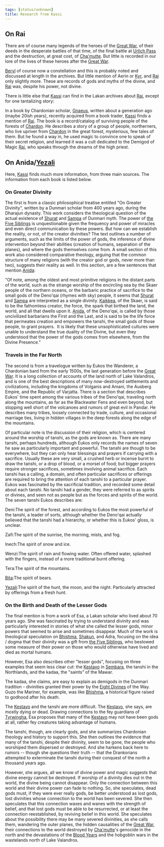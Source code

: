 ```yaml
---
tags: [status/unknown]
title: Research from Kassi
---
```


## On Rai

There are of course many legends of the heroes of the [Great War](<../../../events/1500s/great-war.md>), of their deeds in the desperate battles of that time, of the final battle at [Urlich Pass](<../../../gazetteer/sentinel-range/urlich-pass.md>) and the destruction, at great cost, of [Cha'mutte](<../../../people/extraplanar-powers/cha-mutte.md>). But little is recorded in our lore of the lives of these heroes after the [Great War](<../../../events/1500s/great-war.md>).

[Beryl](<../../../people/pcs/great-war/beryl.md>) of course now a constellation and this is probably noted and discussed at length in the archives. But little mention of Aerin or [Kyr](<../../../people/pcs/great-war/kyr.md>), and [Rai](<../../../people/pcs/great-war/rai.md>) only slightly more. These are records of gods and myths of the divine, and [Rai](<../../../people/pcs/great-war/rai.md>) was, despite his power, not divine.

There is little else that [Kassi](<../../../people/dunmari/kassi.md>) can find in the Lakan archives about [Rai](<../../../people/pcs/great-war/rai.md>), except for one tantalizing story:

In a book by Chardonian scholar, [Gnaeus](<../../../people/chardonians/gnaeus.md>), written about a generation ago (maybe 20ish years), recently acquired from a book trader, [Kassi](<../../../people/dunmari/kassi.md>) finds a mention of [Rai](<../../../people/pcs/great-war/rai.md>). The book is a record/catalog of surviving people of the forests of [Chardon](<../../../gazetteer/west-coast/chardonian-empire/chardon/chardon.md>). He describes a story of a group of people, northerners, who live upriver from [Chardon](<../../../gazetteer/west-coast/chardonian-empire/chardon/chardon.md>) in the great forest, mysterious, few tales of them. But he found a way in, he used magic to convince one to speak of their secret religion, and learned it was a cult dedicated to the Demigod of Magic [Rai](<../../../people/pcs/great-war/rai.md>), who speaks through the dreams of the high priest.

## On Anida/[Yezali](<../../../cosmology/gods/tanshi/yezali.md>)

Here, [Kassi](<../../../people/dunmari/kassi.md>) finds much more information, from three main sources. The information from each book is listed below.

### On Greater Divinity

The first is from a classic philosophical treatise entitled "On Greater Divinity", written by a Dunmari scholar from 400 years ago, during the Dharajun dynasty. This work considers the theological question of the actual existence of [Shurat](<../../../cosmology/gods/high-gods/shurat.md>) and [Sampa](<../../../cosmology/gods/high-gods/sampa.md>) of Dunmari myth. The power of [the Five Siblings](<../../../cosmology/religions/five-siblings/five-siblings.md>) is unquestionable given the frequency and power of miracles and even direct communication by these powers. But how can we establish the reality, or not, of the creator divinities? The text outlines a number of arguments, such as the limits of the power of gods, the inference of divine intervention beyond their abilities (creation of humans, separation of the planes), and where the gods themselves come from. A small section of this work also considered comparative theology, arguing that the common structure of many religions (with the creator god or gods, never more than two), suggests their reality as well. In this section, are a few sentences that mention [Anida](<../../../cosmology/gods/high-gods/anida.md>):

"Of note, among the oldest and most primitive religions in the distant parts of the world, such as the strange worship of the encircling sea by the Skaer people of the northern oceans, or the barbaric practice of sacrifice to the small gods of the Deno'qai (rhymes with sky) people, it seems that [Shurat](<../../../cosmology/gods/high-gods/shurat.md>) and [Sampa](<../../../cosmology/gods/high-gods/sampa.md>) are interpreted as a single divinity. [Kaikkea](<../../../cosmology/gods/incorporeal-gods/kaikkea.md>), of the Skaer, is said to be the fathomless creator, the force, the spark that birthed the land, the world, and all that dwells upon it. [Anida](<../../../cosmology/gods/high-gods/anida.md>), of the Deno'qai, is called by those uncivilized barbarians the First and the Last, and is said to be the life force that permeates creation and empowers the tanshi, the small gods of those people, to grant prayers.  It is likely that these unsophisticated cultures were unable to understand the true duality of the Divine, but even they understood that the power of the gods comes from elsewhere, from the Divine Presence."

### Travels in the Far North

The second is from a travelogue written by Eukos the Wanderer, a Chardonian bard from the early 1500s, the last generation before the [Great War](<../../../events/1500s/great-war.md>). It is a long collection of accounts of the land north of Lake Valandros, and is one of the best descriptions of many now-destroyed settlements and civilizations, including the kingdoms of Volganis and Amani, the Ausberg Empire, and the Republic of Varjatta. There is a section that describes Eukos' time spent among the various tribes of the Deno'qai, traveling north along the mountains, as far as the Blackwater Fens and even beyond, but stopping well short of the volcanoes and rumors of great evil in Pandar. He describes many tribes, loosely connected by trade, culture, and occasional marriage ties, living in hidden villages in the deep forests along the edge of the mountains.

Of particular note is the discussion of their religion, which is centered around the worship of tanshi, as the gods are known as. There are many tanshi, perhaps hundreds, although Eukos only records the names of seven he saw as particularly important and powerful. The tanshi are though to be everywhere, but they can only hear blessings and prayers if carrying with a sacrifice. Usually these are very small, a crushed herb or incense burnt to draw the tanshi, or a drop of blood, or a morsel of food; but bigger prayers require stronger sacrifices, sometimes involving animal sacrifice. Each tanshi has a calling, a domain, and often particular sacrifices or offerings are required to bring the attention of each tanshi to a particular prayer. Eukos was fascinated by the sacrificial tradition, and recorded some detail about each tanshi. No tanshi had a gender, they were referred to as spirits or divines, and seen not as people but as the forces and spirits of the world. The seven tanshi Eukos describes are:

Deni:The spirit of the forest, and according to Eukos the most powerful of the tanshi, a leader of sorts, although whether the Deno'qai actually believed that the tanshi had a hierarchy, or whether this is Eukos' gloss, is unclear.

Zafi:The spirit of the sunrise, the morning, mists, and fog.

Inech:The spirit of snow and ice.

Wenzi:The spirit of rain and flowing water. Often offered water, splashed with the fingers, instead of a more traditional burnt offering.

Tera:The spirit of the mountains.

[Bita](<../../../cosmology/gods/tanshi/bita.md>):The spirit of bears.

[Yezali](<../../../cosmology/gods/tanshi/yezali.md>):The spirit of the hunt, the moon, and the night. Particularly attracted by offerings from a fresh hunt.

### On the Birth and Death of the Lesser Gods

The final mention is from a work of Esa, a Lakan scholar who lived about 70 years ago. She was fascinated by trying to understand divinity and was particularly interested in stories of what she called the lesser gods, minor powers that seemed to arise and sometimes disappear. Much of the work is theological speculation on [Bhishma](<../../../cosmology/gods/incorporeal-gods/dunmari/bhishma.md>), [Shakun](<../../../cosmology/gods/incorporeal-gods/dunmari/shakun.md>), and Adra, focusing on the idea / dogma that their divinity was a gift from [the Five Siblings](<../../../cosmology/religions/five-siblings/five-siblings.md>), who bestowed some measure of their power on those who would otherwise have lived and died as mortal humans.

However, Esa also describes other "lesser gods", focusing on three examples that seem less clear cut: the [Kestavo](<../../../cosmology/religions/kestavo.md>) in [Sembara](<../../../gazetteer/greater-sembara/sembara/sembara.md>), the tanshi in the Northlands, and the kadaa, the "saints" of the Mawar.

The kadaa, she claims, are easy to explain as demigods in the Dunmari tradition - divinities granted their power by the [Eight Divines](<../../../cosmology/religions/mos-numena.md>) of the Way. Guzo the Mariner, for example, was like [Bhishma](<../../../cosmology/gods/incorporeal-gods/dunmari/bhishma.md>), a historical figure raised to godhood after his death.

The [Kestavo](<../../../cosmology/religions/kestavo.md>) and the tanshi are more difficult. The [Kestavo](<../../../cosmology/religions/kestavo.md>), she says, are mostly dying or dead. Drawing connections to the fey guardians of [Tyrwingha](<../../../gazetteer/greater-sembara/tyrwingha/tyrwingha.md>), Esa proposes that many of the [Kestavo](<../../../cosmology/religions/kestavo.md>) may not have been gods at all, rather fey creatures taking advantage of humans.

The tanshi, though, are clearly gods, and she summarizes Chardonian theology and history to support this. She then outlines the evidence that many of the tanshi, despite their divinity, seem to be gone, the people who worshiped them dispersed or destroyed. And she harkens back here to rumors -- though she questions their truth -- that the Drankorians attempted to exterminate the tanshi during their conquest of the north a thousand years ago.

However, she argues, all we know of divine power and magic suggests that divine energy cannot be destroyed. If worship of a divinity dies out in the world, the divine being cannot disappear. Only the connection between this world and their divine power can fade to nothing. So, she speculates, dead gods must, if they were ever really gods, be better understood as lost gods, lost divinities whose connection to the world has been severed. She then speculates that this connection waxes and wanes with the strength of belief, and that lost gods must be able to be resurrected, or at least the connection reestablished, by reviving belief in this world. She speculates about the possibility there may be many severed divinities, as she calls them, wandering the outer planes, the hidden causalities of the [Great War](<../../../events/1500s/great-war.md>), their connections to the world destroyed by [Cha'mutte](<../../../people/extraplanar-powers/cha-mutte.md>)'s genocide in the north and the devastations of the [Blood Years](<../../../events/1500s/blood-years.md>) and the hobgoblin wars in the wastelands north of Lake Valandros.